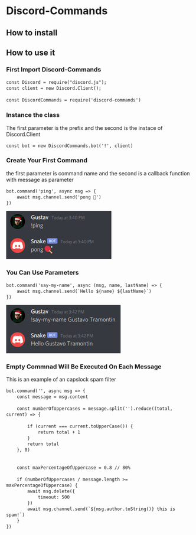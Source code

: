 # Discord-Commands

## How to install

## How to use it

### First Import Discord-Commands
```
const Discord = require("discord.js");
const client = new Discord.Client();

const DiscordCommands = require('discord-commands')
```

### Instance the class
The first parameter is the prefix and the second is the instace of Discord.Client
```
const bot = new DiscordCommands.bot('!', client)
```

### Create Your First Command
the first parameter is command name and the second is a callback function with message as parameter
```
bot.command('ping', async msg => {
    await msg.channel.send('pong 🏓')
})
```
![Screenshot 1](/screenshot-1.png)


### You Can Use Parameters

```
bot.command('say-my-name', async (msg, name, lastName) => {
    await msg.channel.send(`Hello ${name} ${lastName}`)
})
```
![Screenshot 1](/screenshot-2.png)

### Empty Commnad Will Be Executed On Each Message
This is an example of an capslock spam filter

```
bot.command('', async msg => {
    const message = msg.content

    const numberOfUppercases = message.split('').reduce((total, current) => {

        if (current === current.toUpperCase()) {
            return total + 1
        }
        return total
    }, 0)


    const maxPercentageOfUppercase = 0.8 // 80%

    if (numberOfUppercases / message.length >= maxPercentageOfUppercase) {
        await msg.delete({
            timeout: 500    
        })
        await msg.channel.send(`${msg.author.toString()} this is spam!`)
    }
})
```